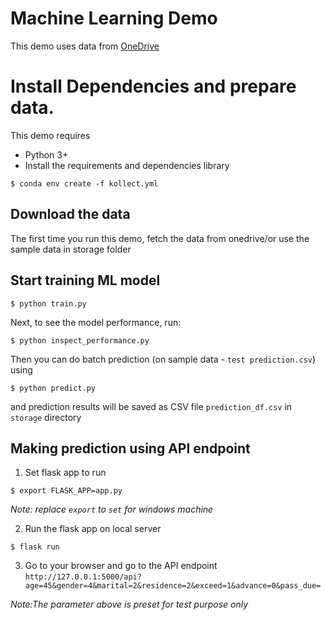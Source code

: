 # Machine Learning Demo

This demo uses data from [OneDrive](https://onedrive.live.com/?id=58F0C85D32E24FFE%21127&cid=58F0C85D32E24FFE)

# Install Dependencies and prepare data.

This demo requires

- Python 3+
- Install the requirements and dependencies library

```
$ conda env create -f kollect.yml
```

## Download the data

The first time you run this demo, fetch the data from onedrive/or 
use the sample data in storage folder

## Start training ML model

```
$ python train.py
```

Next, to see the model performance, run:
```
$ python inspect_performance.py
```

Then you can do batch prediction (on sample data - `test prediction.csv`) using 

```
$ python predict.py 
```

and prediction results will be saved as CSV file `prediction_df.csv` in `storage` directory

## Making prediction using API endpoint

1. Set flask app to run
```
$ export FLASK_APP=app.py 
```
_Note: replace `export` to `set` for windows machine_

2. Run the flask app on local server
```
$ flask run
```

3. Go to your browser and go to the API endpoint
`http://127.0.0.1:5000/api?age=45&gender=4&marital=2&residence=2&exceed=1&advance=0&pass_due=`

_Note:The parameter above is preset for test purpose only_
